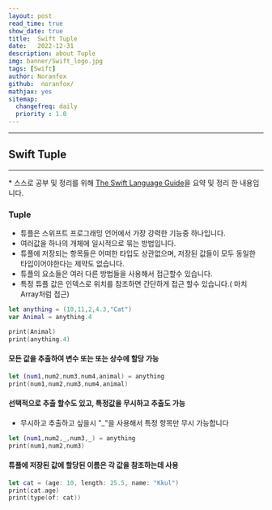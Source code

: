 ```yaml
---
layout: post
read_time: true
show_date: true
title:  Swift Tuple
date:   2022-12-31
description: about Tuple
img: banner/Swift_logo.jpg
tags: [Swift]
author: Noranfox
github:  noranfox/
mathjax: yes
sitemap:
  changefreq: daily
  priority : 1.0
---
```


---
## Swift Tuple
---
\* 스스로 공부 및 정리를 위해 [The Swift Language Guide](https://jusung.gitbook.io/the-swift-language-guide/)을 요약 및 정리 한 내용입니다. 

### Tuple
   - 튜플은 스위프트 프로그래밍 언어에서 가장 강력한 기능중 하나입니다.
   - 여러값을 하나의 개체에 일시적으로 묶는 방법입니다.
   - 튜플에 저장되는 항목들은 어떠한 타입도 상관없으며, 저장된 값들이 모두 동일한 타입이어야한다는 제약도 없습니다.
   - 튜플의 요소들은 여러 다른 방법들을 사용해서 접근할수 있습니다.
   - 특정 튜플 값은 인덱스로 위치를 참조하면 간단하게 접근 할수 있습니다.( 마치 Array처럼 접근)

```swift
let anything = (10,11,2,4.3,"Cat")
var Animal = anything.4

print(Animal)
print(anything.4)
```

#### 모든 값을 추출하여 변수 또는 또는 상수에 할당 가능

```swift
let (num1,num2,num3,num4,animal) = anything
print(num1,num2,num3,num4,animal)
```

#### 선택적으로 추출 할수도 있고, 특정값을 무시하고 추출도 가능
   - 무시하고 추출하고 싶을시 "_"을 사용해서 특정 항목만 무시 가능합니다

```swift
let (num1,num2,_,num3,_) = anything
print(num1,num2,num3)
```

#### 튜플에 저장된 값에 할당된 이름은 각 값을 참조하는데 사용

```swift
let cat = (age: 10, length: 25.5, name: "Kkul")
print(cat.age)
print(type(of: cat))
```
